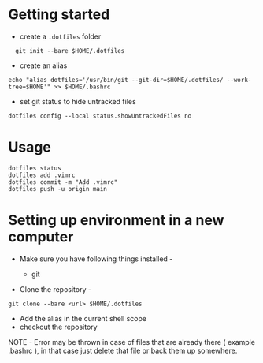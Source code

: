 # Getting started
- create a `.dotfiles` folder
```
  git init --bare $HOME/.dotfiles
```
- create an alias
```
echo "alias dotfiles='/usr/bin/git --git-dir=$HOME/.dotfiles/ --work-tree=$HOME'" >> $HOME/.bashrc
```
- set git status to hide untracked files
```
dotfiles config --local status.showUntrackedFiles no
```

# Usage
```
dotfiles status
dotfiles add .vimrc
dotfiles commit -m "Add .vimrc"
dotfiles push -u origin main
```

# Setting up environment in a new computer
- Make sure you have following things installed -
  - git

- Clone the repository - 
```
git clone --bare <url> $HOME/.dotfiles
```
- Add the alias in the current shell scope
- checkout the repository

NOTE - Error may be thrown in case of files that are already there ( example .bashrc ), in that case just delete that file or back them up somewhere.
